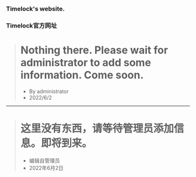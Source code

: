 ### Timelock's website.
### Timelock官方网址

> # Nothing there. Please wait for administrator to add some information. Come soon.  
> * By administrator  
> * 2022/6/2  

***

> # 这里没有东西，请等待管理员添加信息。即将到来。  
> * 编辑自管理员  
> * 2022年6月2日  
